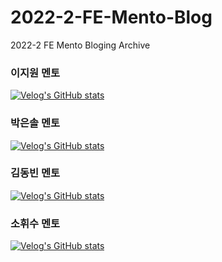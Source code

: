 # 2022-2-FE-Mento-Blog
2022-2 FE Mento Bloging Archive

### 이지원 멘토
[![Velog's GitHub stats](https://velog-readme-stats.vercel.app/api/list?name=isdiscodead)](https://velog.io/@isdiscodead)

### 박은솔 멘토
[![Velog's GitHub stats](https://velog-readme-stats.vercel.app/api/list?name=sorn82)](https://velog.io/@sorn82)

### 김동빈 멘토
[![Velog's GitHub stats](https://velog-readme-stats.vercel.app/api/list?name=dongbin0711)](https://velog.io/@dongbin0711)

### 소휘수 멘토
[![Velog's GitHub stats](https://velog-readme-stats.vercel.app/api/list?name=hwistler)](https://velog.io/@hwistler)
